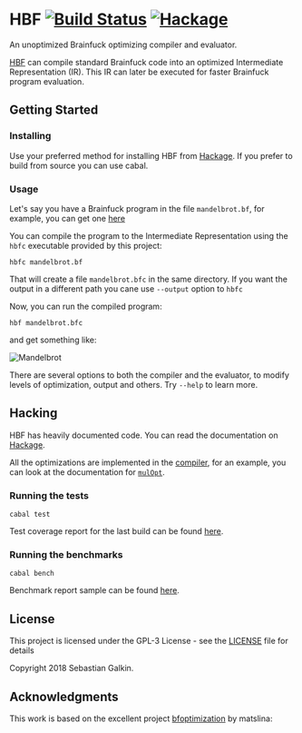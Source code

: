 # HBF [![Build Status](https://travis-ci.org/paraseba/hbf.svg?branch=master)](https://travis-ci.org/paraseba/hbf) [![Hackage](https://img.shields.io/hackage/v/hbf.svg)](https://hackage.haskell.org/package/hbf)



An unoptimized Brainfuck optimizing compiler and evaluator.

[HBF](https://github.com/paraseba/hbf) can compile standard Brainfuck code into an optimized
Intermediate Representation (IR). This IR can later be executed for faster Brainfuck program
evaluation.


## Getting Started

### Installing
Use your preferred method for installing HBF from [Hackage](https://hackage.haskell.org/package/hbf).
If you prefer to build from source you can use cabal.

### Usage

Let's say you have a Brainfuck program in the file `mandelbrot.bf`, for example,
you can get one [here](https://github.com/pablojorge/brainfuck/blob/master/programs/mandelbrot.bf)

You can compile the program to the Intermediate Representation using the `hbfc` executable provided by this project:

```
hbfc mandelbrot.bf
```

That will create a file `mandelbrot.bfc` in the same directory. If you want the output in a different
path you cane use `--output` option to `hbfc`

Now, you can run the compiled program:

```
hbf mandelbrot.bfc
```

and get something like:

![Mandelbrot](https://raw.githubusercontent.com/paraseba/hbf/e86d1ffebcb0795a7c2c6081e2dd27c4154db066/mandelbrot.png)


There are several options  to both the compiler and the evaluator, to modify levels of optimization, output and others. Try
`--help` to learn more.


## Hacking
HBF has heavily documented code. You can read the documentation on [Hackage](https://hackage.haskell.org/package/hbf).

All the optimizations are implemented in the [compiler](https://hackage.haskell.org/package/hbf/docs/HBF-Compiler.html), 
for an example, you can look at the documentation for
[`mulOpt`](https://hackage.haskell.org/package/hbf-0.1.0.1/docs/HBF-Compiler.html#v:mulOpt).


### Running the tests

```
cabal test
```

Test coverage report for the last build can be found [here](https://paraseba.github.io/hbf/coverage/hpc_index.html).

### Running the benchmarks

```
cabal bench
```

Benchmark report sample can be found [here](https://paraseba.github.io/hbf/bench.html).

## License

This project is licensed under the GPL-3 License - see the [LICENSE](LICENSE) file for details

Copyright 2018 Sebastian Galkin.

## Acknowledgments

This work is based on the excellent project [bfoptimization](https://github.com/matslina/bfoptimization) by matslina: 

